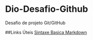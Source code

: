# Dio-Desafio-Github
Desafio de projeto Git/GitHub

##Links Úteis
[Sintaxe Basica Markdown](https://www.markdownguide.org/)
